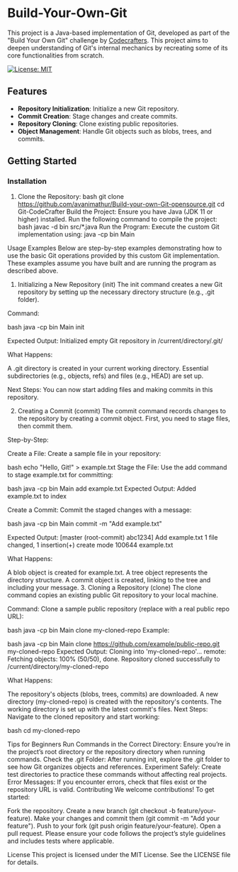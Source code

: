 # Build-Your-Own-Git

This project is a Java-based implementation of Git, developed as part of the "Build Your Own Git" challenge by [Codecrafters](https://codecrafters.io). This project aims to deepen understanding of Git's internal mechanics by recreating some of its core functionalities from scratch.

[![License: MIT](https://img.shields.io/badge/License-MIT-yellow.svg)](LICENSE)

## Features

- **Repository Initialization**: Initialize a new Git repository.
- **Commit Creation**: Stage changes and create commits.
- **Repository Cloning**: Clone existing public repositories.
- **Object Management**: Handle Git objects such as blobs, trees, and commits.

## Getting Started

### Installation

1. Clone the Repository:
   bash
   git clone https://github.com/avanimathur/Build-your-own-Git-opensource.git
   cd Git-CodeCrafter
Build the Project: Ensure you have Java (JDK 11 or higher) installed. Run the following command to compile the project:
bash
javac -d bin src/*.java
Run the Program: Execute the custom Git implementation using:
java -cp bin Main

Usage Examples
Below are step-by-step examples demonstrating how to use the basic Git operations provided by this custom Git implementation. These examples assume you have built and are running the program as described above.

1. Initializing a New Repository (init)
The init command creates a new Git repository by setting up the necessary directory structure (e.g., .git folder).

Command:

bash
java -cp bin Main init

Expected Output:
Initialized empty Git repository in /current/directory/.git/

What Happens:

A .git directory is created in your current working directory.
Essential subdirectories (e.g., objects, refs) and files (e.g., HEAD) are set up.

Next Steps:
You can now start adding files and making commits in this repository.

2. Creating a Commit (commit)
The commit command records changes to the repository by creating a commit object. First, you need to stage files, then commit them.

Step-by-Step:

Create a File:
Create a sample file in your repository:

bash
echo "Hello, Git!" > example.txt
Stage the File:
Use the add command to stage example.txt for committing:

bash
java -cp bin Main add example.txt
Expected Output:
Added example.txt to index

Create a Commit:
Commit the staged changes with a message:

bash
java -cp bin Main commit -m "Add example.txt"

Expected Output:
[master (root-commit) abc1234] Add example.txt
1 file changed, 1 insertion(+)
create mode 100644 example.txt

What Happens:

A blob object is created for example.txt.
A tree object represents the directory structure.
A commit object is created, linking to the tree and including your message.
3. Cloning a Repository (clone)
The clone command copies an existing public Git repository to your local machine.

Command:
Clone a sample public repository (replace <repository-url> with a real public repo URL):

bash
java -cp bin Main clone <repository-url> my-cloned-repo
Example:

bash
java -cp bin Main clone https://github.com/example/public-repo.git my-cloned-repo
Expected Output:
Cloning into 'my-cloned-repo'...
remote: Fetching objects: 100% (50/50), done.
Repository cloned successfully to /current/directory/my-cloned-repo

What Happens:

The repository's objects (blobs, trees, commits) are downloaded.
A new directory (my-cloned-repo) is created with the repository's contents.
The working directory is set up with the latest commit's files.
Next Steps:
Navigate to the cloned repository and start working:

bash
cd my-cloned-repo

Tips for Beginners
Run Commands in the Correct Directory: Ensure you’re in the project’s root directory or the repository directory when running commands.
Check the .git Folder: After running init, explore the .git folder to see how Git organizes objects and references.
Experiment Safely: Create test directories to practice these commands without affecting real projects.
Error Messages: If you encounter errors, check that files exist or the repository URL is valid.
Contributing
We welcome contributions! To get started:

Fork the repository.
Create a new branch (git checkout -b feature/your-feature).
Make your changes and commit them (git commit -m "Add your feature").
Push to your fork (git push origin feature/your-feature).
Open a pull request.
Please ensure your code follows the project’s style guidelines and includes tests where applicable.

License
This project is licensed under the MIT License. See the LICENSE file for details.

